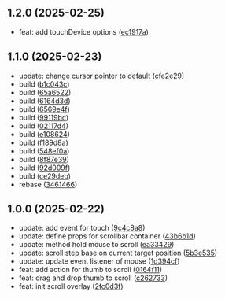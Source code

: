 ## 1.2.0 (2025-02-25)

* feat: add touchDevice options ([ec1917a](https://github.com/777hanh777hanh/scrollbar-overlay/commit/ec1917a))



## 1.1.0 (2025-02-23)

* update: change cursor pointer to default ([cfe2e29](https://github.com/777hanh777hanh/scrollbar-overlay/commit/cfe2e29))
* build ([b1c043c](https://github.com/777hanh777hanh/scrollbar-overlay/commit/b1c043c))
* build ([65a6522](https://github.com/777hanh777hanh/scrollbar-overlay/commit/65a6522))
* build ([6164d3d](https://github.com/777hanh777hanh/scrollbar-overlay/commit/6164d3d))
* build ([6569e4f](https://github.com/777hanh777hanh/scrollbar-overlay/commit/6569e4f))
* build ([99119bc](https://github.com/777hanh777hanh/scrollbar-overlay/commit/99119bc))
* build ([02117d4](https://github.com/777hanh777hanh/scrollbar-overlay/commit/02117d4))
* build ([e108624](https://github.com/777hanh777hanh/scrollbar-overlay/commit/e108624))
* build ([f189d8a](https://github.com/777hanh777hanh/scrollbar-overlay/commit/f189d8a))
* build ([548ef0a](https://github.com/777hanh777hanh/scrollbar-overlay/commit/548ef0a))
* build ([8f87e39](https://github.com/777hanh777hanh/scrollbar-overlay/commit/8f87e39))
* build ([92d009f](https://github.com/777hanh777hanh/scrollbar-overlay/commit/92d009f))
* build ([ce29deb](https://github.com/777hanh777hanh/scrollbar-overlay/commit/ce29deb))
* rebase ([3461466](https://github.com/777hanh777hanh/scrollbar-overlay/commit/3461466))



## 1.0.0 (2025-02-22)

* update: add event for touch ([9c4c8a8](https://github.com/777hanh777hanh/scrollbar-overlay/commit/9c4c8a8))
* update: define props for scrollbar container ([43b6b1d](https://github.com/777hanh777hanh/scrollbar-overlay/commit/43b6b1d))
* update: method hold mouse to scroll ([ea33429](https://github.com/777hanh777hanh/scrollbar-overlay/commit/ea33429))
* update: scroll step base on current target position ([5b3e535](https://github.com/777hanh777hanh/scrollbar-overlay/commit/5b3e535))
* update: update event listener of mouse ([1d394cf](https://github.com/777hanh777hanh/scrollbar-overlay/commit/1d394cf))
* feat: add action for thumb to scroll ([0164f11](https://github.com/777hanh777hanh/scrollbar-overlay/commit/0164f11))
* feat: drag and drop thumb to scroll ([c262733](https://github.com/777hanh777hanh/scrollbar-overlay/commit/c262733))
* feat: init scroll overlay ([2fc0d3f](https://github.com/777hanh777hanh/scrollbar-overlay/commit/2fc0d3f))




